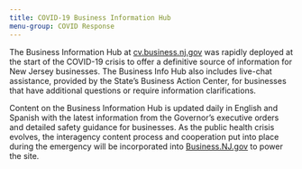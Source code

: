 ```yaml
---
title: COVID-19 Business Information Hub
menu-group: COVID Response
---
```


The Business Information Hub at [cv.business.nj.gov](https://cv.business.nj.gov/) was rapidly deployed at the start of the COVID-19 crisis to offer a definitive source of information for New Jersey businesses. The Business Info Hub also includes live-chat assistance, provided by the State’s Business Action Center, for businesses that have additional questions or require information clarifications.

Content on the Business Information Hub is updated daily in English and Spanish with the latest information from the Governor’s executive orders and detailed safety guidance for businesses. As the public health crisis evolves, the interagency content process and cooperation put into place during the emergency will be incorporated into [Business.NJ.gov](https://business.nj.gov/) to power the site.
